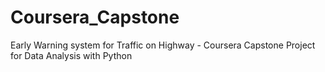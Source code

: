 # Coursera_Capstone
Early Warning system for Traffic on Highway - Coursera Capstone Project for Data Analysis with Python
